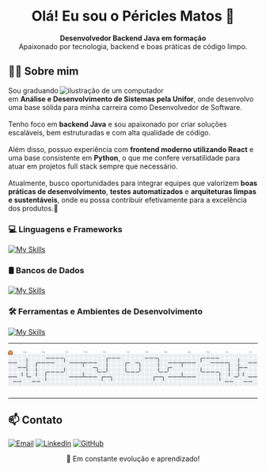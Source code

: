 <h1 align="center">Olá! Eu sou o Péricles Matos 👋</h1>

<p align="center">
  <strong>Desenvolvedor Backend Java em formação</strong><br>
  Apaixonado por tecnologia, backend e boas práticas de código limpo.
</p>


## 🧑‍💻 Sobre mim

<img src="https://raw.githubusercontent.com/MicaelliMedeiros/micaellimedeiros/master/image/computer-illustration.png" alt="ilustração de um computador" min-width="400px" max-width="400px" width="400px" align="right">
<p align="left"> 
Sou graduando em <strong>Análise e Desenvolvimento de Sistemas pela Unifor</strong>, onde desenvolvo uma base sólida para minha carreira como Desenvolvedor de Software.<br><br>
Tenho foco em <strong>backend Java</strong> e sou apaixonado por criar soluções escaláveis, bem estruturadas e com alta qualidade de código.<br><br>
Além disso, possuo experiência com <strong>frontend moderno utilizando React</strong> e uma base consistente em <strong>Python</strong>, o que me confere versatilidade para atuar em projetos full stack sempre que necessário.<br><br>
Atualmente, busco oportunidades para integrar equipes que valorizem <strong>boas práticas de desenvolvimento</strong>, <strong>testes automatizados</strong> e <strong>arquiteturas limpas e sustentáveis</strong>, onde eu possa contribuir efetivamente para a excelência dos produtos.🚀
</p>

### 💻 Linguagens e Frameworks
[![My Skills](https://skillicons.dev/icons?i=java,spring,py,fastapi,ts,js,react)](https://skillicons.dev)
### 🛢️ Bancos de Dados
[![My Skills](https://skillicons.dev/icons?i=mysql,postgres,sqlite)](https://skillicons.dev)
### 🛠️ Ferramentas e Ambientes de Desenvolvimento
[![My Skills](https://skillicons.dev/icons?i=git,github,figma,vscode,idea,maven,postman,docker)](https://skillicons.dev)

<hr>
<picture>
  <source media="(prefers-color-scheme: dark)" srcset="https://raw.githubusercontent.com/eduardavieira-dev/eduardavieira-dev/output/pacman-contribution-graph-dark.svg">
  <source media="(prefers-color-scheme: light)" srcset="https://raw.githubusercontent.com/eduardavieira-dev/eduardavieira-dev/output/pacman-contribution-graph.svg">
  <img alt="pacman contribution graph" src="https://raw.githubusercontent.com/eduardavieira-dev/eduardavieira-dev/output/pacman-contribution-graph.svg">
</picture>
<hr>

## 📫 Contato

[![Email](https://img.shields.io/badge/-Email-c14438?style=for-the-badge&logo=Gmail&logoColor=white)](mailto:periclesdev19@gmail.com)
[![LinkedIn](https://img.shields.io/badge/-LinkedIn-0077B5?style=for-the-badge&logo=linkedin&logoColor=white)](https://www.linkedin.com/in/periclesm/)
[![GitHub](https://img.shields.io/badge/-GitHub-333?style=for-the-badge&logo=github&logoColor=white)](https://github.com/periclesmatos)


<p align="center">🧠 Em constante evolução e aprendizado!</p>

